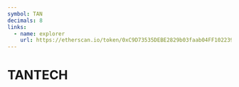 ```yaml
---
symbol: TAN
decimals: 8
links:
  - name: explorer
    url: https://etherscan.io/token/0xC9D73535DEBE2829b03faab04FF1022399Afc122
---
```


# TANTECH
